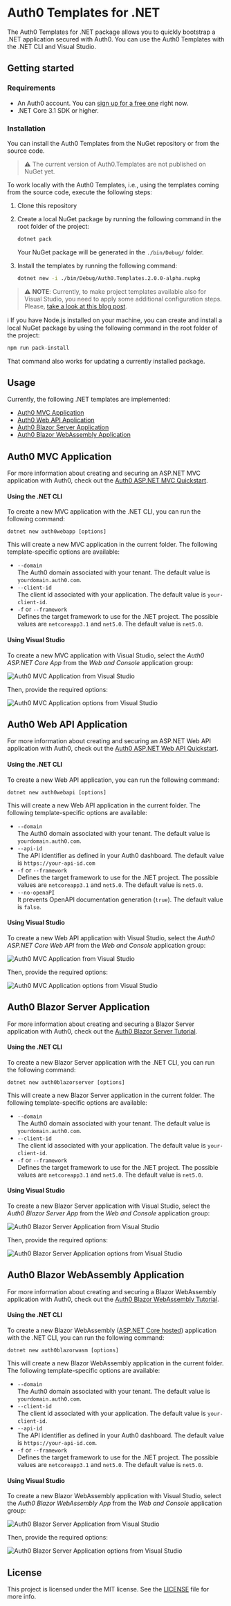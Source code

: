 # Auth0 Templates for .NET
The Auth0 Templates for .NET package allows you to quickly bootstrap a .NET application secured with Auth0. You can use the Auth0 Templates with the .NET CLI and Visual Studio.

## Getting started

### Requirements

* An Auth0 account. You can [sign up for a free one](https://auth0.com/signup) right now.
* .NET Core 3.1 SDK or higher.

### Installation

You can install the Auth0 Templates from the NuGet repository or from the source code.

> :warning: The current version of Auth0.Templates are not published on NuGet yet.

To work locally with the Auth0 Templates, i.e., using the templates coming from the source code, execute the following steps:

1. Clone this repository

2. Create a local NuGet package by running the following command in the root folder of the project:

   ```bash
   dotnet pack
   ```

   Your NuGet package will be generated in the `./bin/Debug/` folder.

3. Install the templates by running the following command:

   ```bash
   dotnet new -i ./bin/Debug/Auth0.Templates.2.0.0-alpha.nupkg
   ```

> :warning: **NOTE**: Currently, to make project templates available also for Visual Studio, you need to apply some additional configuration steps. Please, [take a look at this blog post](https://devblogs.microsoft.com/dotnet/net-cli-templates-in-visual-studio/).



:information_source: If you have Node.js installed on your machine, you can create and install a local NuGet package by using the following command in the root folder of the project:

```bash
npm run pack-install
```

That command also works for updating a currently installed package.

## Usage

Currently, the following .NET templates are implemented:

- [Auth0 MVC Application](#Auth0-MVC-Application)
- [Auth0 Web API Application](#Auth0-Web-API-Application)
- [Auth0 Blazor Server Application](#Auth0-Blazor-Server-Application)
- [Auth0 Blazor WebAssembly Application](#Auth0-Blazor-WebAssembly-Application)



## Auth0 MVC Application

For more information about creating and securing an ASP.NET MVC application with Auth0, check out the [Auth0 ASP.NET MVC Quickstart](https://auth0.com/docs/quickstart/webapp/aspnet-core/01-login).

#### Using the .NET CLI

To create a new MVC application with the .NET CLI, you can run the following command:

```
dotnet new auth0webapp [options]
```

This will create a new MVC application in the current folder. The following template-specific options are available:

- `--domain`<br>
  The Auth0 domain associated with your tenant. The default value is `yourdomain.auth0.com`.
- `--client-id`<br>
  The client id associated with your application. The default value is `your-client-id`.
- `-f` or `--framework`<br>
  Defines the target framework to use for the .NET project. The possible values are `netcoreapp3.1` and `net5.0`. The default value is `net5.0`.



#### Using Visual Studio

To create a new MVC application with Visual Studio, select the *Auth0 ASP.NET Core App* from the *Web and Console* application group:

![Auth0 MVC Application from Visual Studio](assets/auth0-mvc-app-vs.png)

Then, provide the required options:

![Auth0 MVC Application options from Visual Studio](assets/auth0-mvc-app-vs-options.png)

## Auth0 Web API Application

For more information about creating and securing an ASP.NET Web API application with Auth0, check out the [Auth0 ASP.NET Web API Quickstart](https://auth0.com/docs/quickstart/backend/aspnet-core-webapi).

#### Using the .NET CLI

To create a new Web API application, you can run the following command:

```
dotnet new auth0webapi [options]
```

This will create a new Web API application in the current folder. The following template-specific options are available:

- `--domain`<br>
  The Auth0 domain associated with your tenant. The default value is `yourdomain.auth0.com`.
- `--api-id`<br>
  The API identifier as defined in your Auth0 dashboard. The default value is `https://your-api-id.com`
- `-f` or `--framework`<br>
  Defines the target framework to use for the .NET project. The possible values are `netcoreapp3.1` and `net5.0`. The default value is `net5.0`.
- `--no-openaPI`<br>
  It prevents OpenAPI documentation generation (`true`). The default value is `false`.



#### Using Visual Studio

To create a new Web API application with Visual Studio, select the *Auth0 ASP.NET Core Web API* from the *Web and Console* application group:

![Auth0 MVC Application from Visual Studio](assets/auth0-webapi-app-vs.png)

Then, provide the required options:

![Auth0 MVC Application options from Visual Studio](assets/auth0-webapi-app-vs-options.png)

## Auth0 Blazor Server Application

For more information about creating and securing a Blazor Server application with Auth0, check out the [Auth0 Blazor Server Tutorial](https://auth0.com/blog/what-is-blazor-tutorial-on-building-webapp-with-authentication).

#### Using the .NET CLI

To create a new Blazor Server application with the .NET CLI, you can run the following command:

```
dotnet new auth0blazorserver [options]
```

This will create a new Blazor Server application in the current folder. The following template-specific options are available:

- `--domain`<br>
  The Auth0 domain associated with your tenant. The default value is `yourdomain.auth0.com`.
- `--client-id`<br>
  The client id associated with your application. The default value is `your-client-id`.
- `-f` or `--framework`<br>
  Defines the target framework to use for the .NET project. The possible values are `netcoreapp3.1` and `net5.0`. The default value is `net5.0`.



#### Using Visual Studio

To create a new Blazor Server application with Visual Studio, select the *Auth0 Blazor Server App* from the *Web and Console* application group:

![Auth0 Blazor Server Application from Visual Studio](assets/auth0-blazorserver-app-vs.png)

Then, provide the required options:

![Auth0 Blazor Server Application options from Visual Studio](assets/auth0-blazorserver-app-vs-options.png)

## Auth0 Blazor WebAssembly Application

For more information about creating and securing a Blazor WebAssembly application with Auth0, check out the [Auth0 Blazor WebAssembly Tutorial](https://auth0.com/blog/securing-blazor-webassembly-apps/).

#### Using the .NET CLI

To create a new Blazor WebAssembly ([ASP.NET Core  hosted](https://docs.microsoft.com/en-us/aspnet/core/blazor/hosting-models)) application with the .NET CLI, you can run the following command:

```
dotnet new auth0blazorwasm [options]
```

This will create a new Blazor WebAssembly application in the current folder. The following template-specific options are available:

- `--domain`<br>
  The Auth0 domain associated with your tenant. The default value is `yourdomain.auth0.com`.
- `--client-id`<br>
  The client id associated with your application. The default value is `your-client-id`.
- `--api-id`<br>
  The API identifier as defined in your Auth0 dashboard. The default value is `https://your-api-id.com`.
- `-f` or `--framework`<br>
  Defines the target framework to use for the .NET project. The possible values are `netcoreapp3.1` and `net5.0`. The default value is `net5.0`.



#### Using Visual Studio

To create a new Blazor WebAssembly application with Visual Studio, select the *Auth0 Blazor WebAssembly App* from the *Web and Console* application group:

![Auth0 Blazor Server Application from Visual Studio](assets/auth0-blazorwasm-app-vs.png)

Then, provide the required options:

![Auth0 Blazor Server Application options from Visual Studio](assets/auth0-blazorwasm-app-vs-options.png)



## License

This project is licensed under the MIT license. See the [LICENSE](LICENSE) file for more info.

